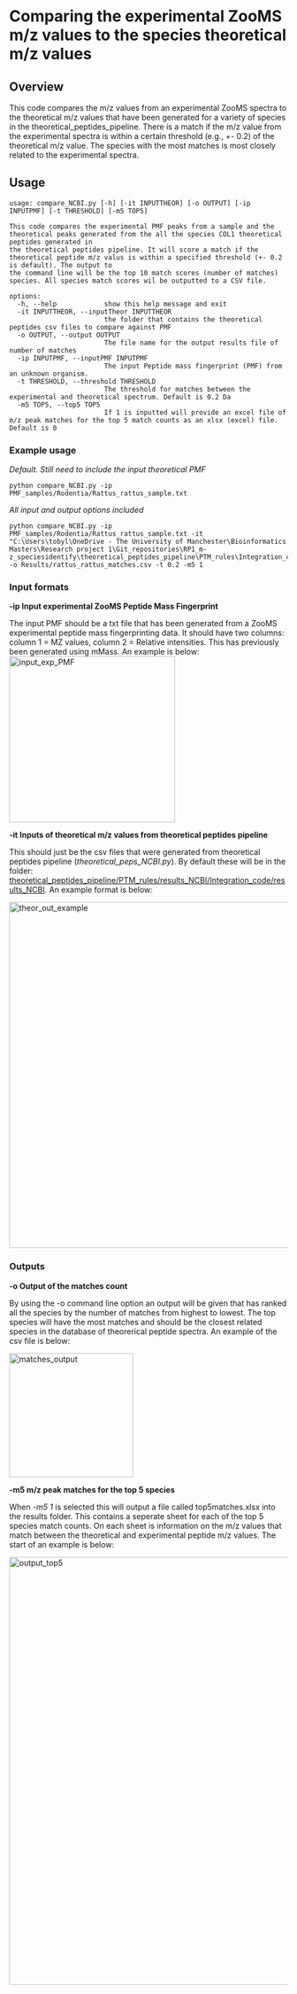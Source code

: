# Comparing the experimental ZooMS m/z values to the species theoretical m/z values
## Overview
This code compares the m/z values from an experimental ZooMS spectra to the theoretical m/z values that have been generated for a variety of species in the theoretical_peptides_pipeline.
There is a match if the m/z value from the experimental spectra is within a certain threshold (e.g., +- 0.2) of the theoretical m/z value. The species with the most matches is most closely
related to the experimental spectra.

## Usage
```
usage: compare_NCBI.py [-h] [-it INPUTTHEOR] [-o OUTPUT] [-ip INPUTPMF] [-t THRESHOLD] [-m5 TOP5]

This code compares the experimental PMF peaks from a sample and the theoretical peaks generated from the all the species COL1 theoretical peptides generated in   
the theoretical peptides pipeline. It will score a match if the theoretical peptide m/z valus is within a specified threshold (+- 0.2 is default). The output to  
the command line will be the top 10 match scores (number of matches) species. All species match scores wil be outputted to a CSV file.

options:
  -h, --help            show this help message and exit
  -it INPUTTHEOR, --inputTheor INPUTTHEOR
                        the folder that contains the theoretical peptides csv files to compare against PMF
  -o OUTPUT, --output OUTPUT
                        The file name for the output results file of number of matches
  -ip INPUTPMF, --inputPMF INPUTPMF
                        The input Peptide mass fingerprint (PMF) from an unknown organism.
  -t THRESHOLD, --threshold THRESHOLD
                        The threshold for matches between the experimental and theoretical spectrum. Default is 0.2 Da
  -m5 TOP5, --top5 TOP5
                        If 1 is inputted will provide an excel file of m/z peak matches for the top 5 match counts as an xlsx (excel) file. Default is 0
```

### Example usage
*Default. Still need to include the input theoretical PMF*
```
python compare_NCBI.py -ip PMF_samples/Rodentia/Rattus_rattus_sample.txt
```

*All input and output options included*
```
python compare_NCBI.py -ip PMF_samples/Rodentia/Rattus_rattus_sample.txt -it "C:\Users\tobyl\OneDrive - The University of Manchester\Bioinformatics Masters\Research project 1\Git_repositories\RP1_m-z_speciesidentify\theoretical_peptides_pipeline\PTM_rules\Integration_code\results_NCBI" -o Results/rattus_rattus_matches.csv -t 0.2 -m5 1  
```

### Input formats
**-ip Input experimental ZooMS Peptide Mass Fingerprint**

The input PMF should be a txt file that has been generated from a ZooMS experimental peptide mass fingerprinting data. It should have two columns: column 1 = MZ values, column 2 = Relative intensities.
This has previously been generated using mMass. An example is below:
<img width="300" alt="input_exp_PMF" src="https://github.com/TobyL98/RP1_m-z_speciesidentify/assets/158182593/d6e6c52c-a2a1-4ed3-a678-5f68686de328">

**-it Inputs of theoretical m/z values from theoretical peptides pipeline**

This should just be the csv files that were generated from theoretical peptides pipeline (*theoretical_peps_NCBI.py*).
By default these will be in the folder: [theoretical_peptides_pipeline/PTM_rules/results_NCBI/Integration_code/results_NCBI](https://github.com/TobyL98/RP1_m-z_speciesidentify/tree/main/theoretical_peptides_pipeline/PTM_rules/Integration_code/results_NCBI). An example format is below:

<img width="625" alt="theor_out_example" src="https://github.com/TobyL98/RP1_m-z_speciesidentify/assets/158182593/92eda969-1e3b-43bd-b1ec-c2a1a95700cd">

### Outputs
**-o Output of the matches count**

By using the -o command line option an output will be given that has ranked all the species by the number of matches from highest to lowest. The top species will have the most matches
and should be the closest related species in the database of theorerical peptide spectra. An example of the csv file is below:

<img width="224" alt="matches_output" src="https://github.com/TobyL98/RP1_m-z_speciesidentify/assets/158182593/9a8de391-dc75-43b8-b835-6e2d718fe5c4">

**-m5 m/z peak matches for the top 5 species**

When *-m5 1* is selected this will output a file called top5matches.xlsx into the results folder. This contains a seperate sheet for each of the top 5 species match counts.
On each sheet is information on the m/z values that match between the theoretical and experimental peptide m/z values. The start of an example is below:

<img width="773" alt="output_top5" src="https://github.com/TobyL98/RP1_m-z_speciesidentify/assets/158182593/6da61f49-a5af-4846-ac73-4a49fb88bad2">






